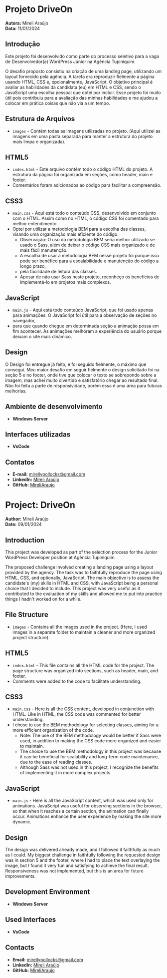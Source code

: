 # Projeto DriveOn

**Autora:** Mireli Araújo  
**Data:** 11/01/2024

## Introdução
Este projeto foi desenvolvido como parte do processo seletivo para a vaga de Desenvolvedor(a) WordPress Júnior na Agência Tupiniquim.

O desafio proposto consistiu na criação de uma landing page, utilizando um layout fornecido pela agência. A tarefa era reproduzir fielmente a página 
usando HTML, CSS e, opcionalmente, JavaScript. O objetivo principal é avaliar as habilidades da candidata (eu) em HTML e CSS, sendo o 
JavaScript uma escolha pessoal que optei por incluir. Esse projeto foi muito útil pois contribuiu para a avaliação das minhas habilidades e me ajudou a 
colocar em prática coisas que não via a um tempo.

## Estrutura de Arquivos
- `images` - Contém todas as imagens utilizadas no projeto. (Aqui utilizei as imagens em uma pasta separada para manter a estrutura do projeto mais limpa e organizada).

## HTML5
- `index.html` - Este arquivo contém todo o código HTML do projeto. A estrutura da página foi organizada em seções, como header, main e footer.
-  Comentários foram adicionados ao código para facilitar a compreensão.

## CSS3
- `main.css` - Aqui está todo o conteúdo CSS, desenvolvido em conjunto com o HTML. Assim como no HTML, o código CSS foi comentado para melhor entendimento.
- Optei por utilizar a metodologia BEM para a escolha das classes, visando uma organização mais eficiente do código.
  - Observação: O uso da metodologia BEM seria melhor utilizado se usado o Sass, além de deixar o código CSS mais organizado e de mais fácil manutenção.
  - A escolha de usar a metodologia BEM nesse projeto foi porque isso pode ser benéfico para a escalabilidade e manutenção do código a longo prazo,
  - pela facilidade de leitura das classes.
  - Apesar de não usar Sass neste projeto, reconheço os benefícios de implementá-lo em projetos mais complexos.

## JavaScript
- `main.js` - Aqui está todo conteúdo JavaScript, que foi usado apenas para animações. O JavaScript foi útil para a observação de seções no navegador,
- para que quando chegue em determinada seção a animação possa em fim acontecer. As animações melhoram a experiência do usuário porque deixam o site mais dinâmico.

## Design
O Design foi entregue já feito, e foi seguido fielmente, o máximo que consegui. Meu maior desafio em seguir fielmente o design solicitado foi na 
seção 5 e no footer, onde tive que colocar o texto se sobrepondo sobre a imagem, mas achei muito divertido e satisfatório chegar ao resultado final.
Não foi feita a parte de responsividade, porém essa é uma área para futuras melhorias.

## Ambiente de desenvolvimento
- **Windows Server**

## Interfaces utilizadas
- **VsCode**

## Contatos
- **E-mail:** mirellypollocks@gmail.com
- **LinkedIn:** [Mireli Araújo](https://www.linkedin.com/in/mireli-araujo/)
- **GitHub:** [MireliAraujo](https://github.com/MireliAraujo)



# Project: DriveOn

**Author:** Mireli Araújo  
**Date:** 09/01/2024

## Introduction
This project was developed as part of the selection process for the Junior WordPress Developer position at Agência Tupiniquim.

The proposed challenge involved creating a landing page using a layout provided by the agency. The task was to faithfully reproduce the page using HTML, CSS,
and optionally, JavaScript. The main objective is to assess the candidate's (my) skills in HTML and CSS, with JavaScript being a personal choice that I decided to include.
This project was very useful as it contributed to the evaluation of my skills and allowed me to put into practice things I hadn't worked on for a while.

## File Structure
- `images` - Contains all the images used in the project. (Here, I used images in a separate folder to maintain a cleaner and more organized project structure).

## HTML5
- `index.html` - This file contains all the HTML code for the project. The page structure was organized into sections, such as header, main, and footer.
-  Comments were added to the code to facilitate understanding.

## CSS3
- `main.css` - Here is all the CSS content, developed in conjunction with HTML. Like in HTML, the CSS code was commented for better understanding.
- I chose to use the BEM methodology for selecting classes, aiming for a more efficient organization of the code.
  - Note: The use of the BEM methodology would be better if Sass were used, in addition to making the CSS code more organized and easier to maintain.
  - The choice to use the BEM methodology in this project was because it can be beneficial for scalability and long-term code maintenance, due to the ease of reading classes.
  - Although Sass was not used in this project, I recognize the benefits of implementing it in more complex projects.

## JavaScript
- `main.js` - Here is all the JavaScript content, which was used only for animations. JavaScript was useful for observing sections in the browser, 
so that when it reaches a certain section, the animation can finally occur. Animations enhance the user experience by making the site more dynamic.

## Design
The design was delivered already made, and I followed it faithfully as much as I could. My biggest challenge in faithfully following the requested
design was in section 5 and the footer, where I had to place the text overlaying the image, but I found it very fun and satisfying to achieve the final result. 
Responsiveness was not implemented, but this is an area for future improvements.

## Development Environment
- **Windows Server**

## Used Interfaces
- **VsCode**

## Contacts
- **Email:** mirellypollocks@gmail.com
- **LinkedIn:** [Mireli Araújo](https://www.linkedin.com/in/mireli-araujo/)
- **GitHub:** [MireliAraujo](https://github.com/MireliAraujo)
